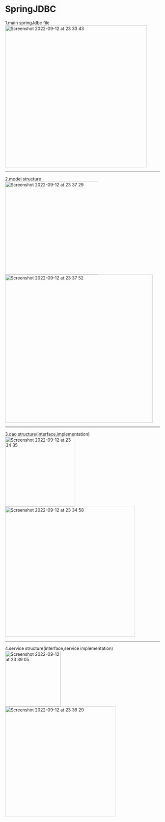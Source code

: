 # SpringJDBC
1.main springJdbc file<br>
<img width="462" alt="Screenshot 2022-09-12 at 23 33 43" src="https://user-images.githubusercontent.com/74420607/189770069-f7f3fb54-b080-4e16-a170-924ed944940b.png">
<hr>
2.model structure<br>
<img width="303" alt="Screenshot 2022-09-12 at 23 37 29" src="https://user-images.githubusercontent.com/74420607/189770492-f2c1855b-833a-412f-b832-a379144be24e.png">

<img width="481" alt="Screenshot 2022-09-12 at 23 37 52" src="https://user-images.githubusercontent.com/74420607/189770534-8f038db5-1a07-4e14-94ef-9c4fdfe254ab.png">

<hr>
3.dao structure(interface,implementation)<br>
<img width="228" alt="Screenshot 2022-09-12 at 23 34 35" src="https://user-images.githubusercontent.com/74420607/189770166-2f7bad2e-28a8-4d68-ad62-d496ba7261cc.png">
<img width="423" alt="Screenshot 2022-09-12 at 23 34 58" src="https://user-images.githubusercontent.com/74420607/189770207-e9d3f336-4a98-4810-bc9b-3491ef307e3d.png">
<hr>
4.service structure(interface,service implementation)<br>

<img width="181" alt="Screenshot 2022-09-12 at 23 39 05" src="https://user-images.githubusercontent.com/74420607/189770653-a8200370-cb18-443d-8434-aaeec01b49ad.png">

<img width="359" alt="Screenshot 2022-09-12 at 23 39 29" src="https://user-images.githubusercontent.com/74420607/189770691-356c888e-7e4a-47b0-ac02-652d1fc0919b.png">
